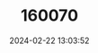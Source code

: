 ---
title: "160070"
category: "Cymothoe weymeri"
draft: false
date: 2024-02-22 13:03:52
languages:
  English: ["Weymer’s Glider"]
---